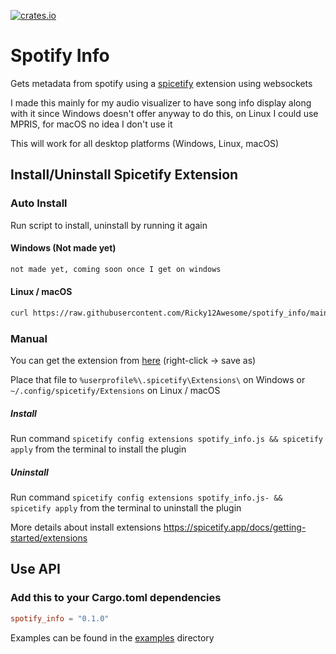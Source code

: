 [![crates.io](https://img.shields.io/crates/v/spotify_info.svg)](https://crates.io/crates/spotify_info)

# Spotify Info
Gets metadata from spotify using a 
[spicetify](https://github.com/khanhas/spicetify-cli) 
extension using websockets

I made this mainly for my audio visualizer to have song info display along with it
since Windows doesn't offer anyway to do this, on Linux I could use MPRIS, for macOS no idea I don't use it

This will work for all desktop platforms (Windows, Linux, macOS)

## Install/Uninstall Spicetify Extension

### Auto Install
Run script to install, uninstall by running it again
#### Windows (Not made yet)
```sh
not made yet, coming soon once I get on windows
```
#### Linux / macOS
```sh
curl https://raw.githubusercontent.com/Ricky12Awesome/spotify_info/main/extension/install_extention.sh | sh
```

### Manual
You can get the extension from 
[here](https://raw.githubusercontent.com/Ricky12Awesome/spotify_info/main/extension/spotify_info.js)
(right-click -> save as)

Place that file 
to `%userprofile%\.spicetify\Extensions\` on Windows 
or `~/.config/spicetify/Extensions` on Linux / macOS 

##### Install
Run command
`spicetify config extensions spotify_info.js && spicetify apply` 
from the terminal to install the plugin

##### Uninstall
Run command
`spicetify config extensions spotify_info.js- && spicetify apply`
from the terminal to uninstall the plugin

More details about install extensions https://spicetify.app/docs/getting-started/extensions

## Use API
### Add this to your Cargo.toml dependencies
```toml
spotify_info = "0.1.0"
```

Examples can be found in the [examples](https://github.com/Ricky12Awesome/spotify_info/tree/main/examples) directory 